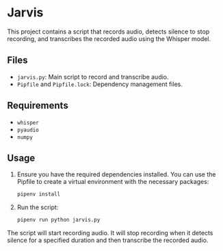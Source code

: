 # Jarvis

This project contains a script that records audio, detects silence to stop recording, and transcribes the recorded audio using the Whisper model.

## Files

- `jarvis.py`: Main script to record and transcribe audio.
- `Pipfile` and `Pipfile.lock`: Dependency management files.

## Requirements

- `whisper`
- `pyaudio`
- `numpy`

## Usage

1. Ensure you have the required dependencies installed. You can use the Pipfile to create a virtual environment with the necessary packages:

    ```sh
    pipenv install
    ```

2. Run the script:

    ```sh
    pipenv run python jarvis.py
    ```

The script will start recording audio. It will stop recording when it detects silence for a specified duration and then transcribe the recorded audio.
